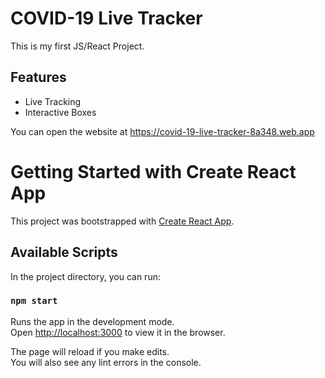 # COVID-19 Live Tracker
This is my first JS/React Project.

## Features
* Live Tracking
* Interactive Boxes

You can open the website at https://covid-19-live-tracker-8a348.web.app


# Getting Started with Create React App

This project was bootstrapped with [Create React App](https://github.com/facebook/create-react-app).

## Available Scripts

In the project directory, you can run:

### `npm start`

Runs the app in the development mode.\
Open [http://localhost:3000](http://localhost:3000) to view it in the browser.

The page will reload if you make edits.\
You will also see any lint errors in the console.

